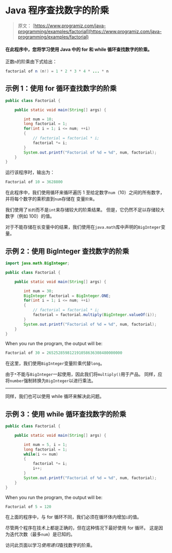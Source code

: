 # Java 程序查找数字的阶乘

> 原文： [https://www.programiz.com/java-programming/examples/factorial](https://www.programiz.com/java-programming/examples/factorial)

#### 在此程序中，您将学习使用 Java 中的 for 和 while 循环查找数字的阶乘。

正数`n`的阶乘由下式给出：

```java
factorial of n (n!) = 1 * 2 * 3 * 4 * ... * n

```

## 示例 1：使用 for 循环查找数字的阶乘

```java
public class Factorial {

    public static void main(String[] args) {

        int num = 10;
        long factorial = 1;
        for(int i = 1; i <= num; ++i)
        {
            // factorial = factorial * i;
            factorial *= i;
        }
        System.out.printf("Factorial of %d = %d", num, factorial);
    }
}
```

运行该程序时，输出为：

```java
Factorial of 10 = 3628800
```

在此程序中，我们使用循环来循环遍历 1 至给定数字`num`（10）之间的所有数字，并将每个数字的乘积直到`num`存储在 变量`阶乘`。

我们使用了`长的`而不是`int`来存储较大的阶乘结果。 但是，它仍然不足以存储较大数字（例如 100）的值。

对于不能存储在长变量中的结果，我们使用在`java.math`库中声明的`BigInteger`变量。

## 示例 2：使用 BigInteger 查找数字的阶乘

```java
import java.math.BigInteger;

public class Factorial {

    public static void main(String[] args) {

        int num = 30;
        BigInteger factorial = BigInteger.ONE;
        for(int i = 1; i <= num; ++i)
        {
            // factorial = factorial * i;
            factorial = factorial.multiply(BigInteger.valueOf(i));
        }
        System.out.printf("Factorial of %d = %d", num, factorial);
    }
}
```

When you run the program, the output will be:

```java
Factorial of 30 = 265252859812191058636308480000000
```

在这里，我们使用`BigInteger`变量阶乘代替`long`。

由于`*`不能与`BigInteger`一起使用，因此我们将`multiply()`用于产品。 同样，应将`number`强制转换为`BigInteger`以进行乘法。

* * *

同样，我们也可以使用 while 循环来解决此问题。

## 示例 3：使用 while 循环查找数字的阶乘

```java
public class Factorial {

    public static void main(String[] args) {

        int num = 5, i = 1;
        long factorial = 1;
        while(i <= num)
        {
            factorial *= i;
            i++;
        }
        System.out.printf("Factorial of %d = %d", num, factorial);
    }
}
```

When you run the program, the output will be:

```java
Factorial of 5 = 120
```

在上面的程序中，与 for 循环不同，我们必须在循环体内增加`i`的值。

尽管两个程序在技术上都是正确的，但在这种情况下最好使用 for 循环。 这是因为迭代次数（最多`num`）是已知的。

访问此页面以学习*使用递归*查找数字的阶乘。